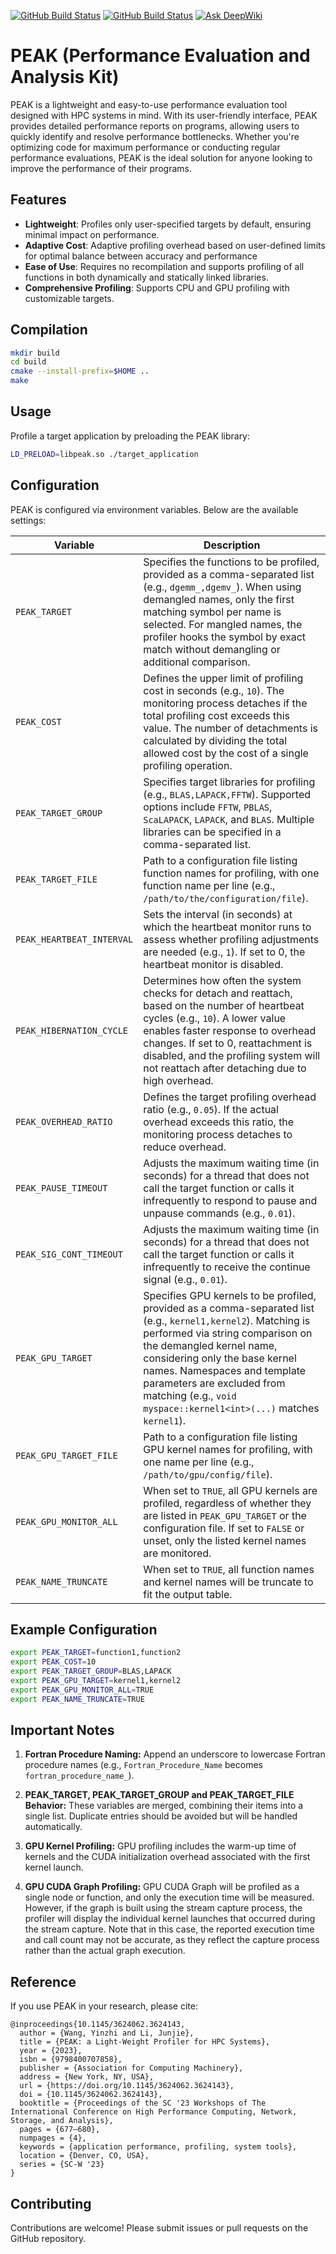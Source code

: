 [![GitHub Build Status](https://img.shields.io/github/actions/workflow/status/peak-team/peak/cmake.yml?branch=main&logo=GitHub)](https://github.com/peak-team/peak/actions/workflows/cmake.yml)
[![GitHub Build Status](https://img.shields.io/github/actions/workflow/status/peak-team/peak/mpi.yml?branch=main&logo=GitHub&label=test)](https://github.com/peak-team/peak/actions/workflows/mpi.yml)
[![Ask DeepWiki](https://deepwiki.com/badge.svg)](https://deepwiki.com/peak-team/peak)

# PEAK (Performance Evaluation and Analysis Kit)

PEAK is a lightweight and easy-to-use performance evaluation tool designed with HPC systems in mind. With its user-friendly interface, PEAK provides detailed performance reports on programs, allowing users to quickly identify and resolve performance bottlenecks. Whether you're optimizing code for maximum performance or conducting regular performance evaluations, PEAK is the ideal solution for anyone looking to improve the performance of their programs. 

## Features
- **Lightweight**: Profiles only user-specified targets by default, ensuring minimal impact on performance.
- **Adaptive Cost**: Adaptive profiling overhead based on user-defined limits for optimal balance between accuracy and performance
- **Ease of Use**: Requires no recompilation and supports profiling of all functions in both dynamically and statically linked libraries.
- **Comprehensive Profiling**: Supports CPU and GPU profiling with customizable targets.

## Compilation

```bash
mkdir build
cd build
cmake --install-prefix=$HOME ..
make
``` 

## Usage
Profile a target application by preloading the PEAK library:
```bash
LD_PRELOAD=libpeak.so ./target_application
``` 

## Configuration
PEAK is configured via environment variables. Below are the available settings:

| Variable | Description |
| --- | --- |
| `PEAK_TARGET` | Specifies the functions to be profiled, provided as a comma-separated list (e.g., `dgemm_,dgemv_`). When using demangled names, only the first matching symbol per name is selected. For mangled names, the profiler hooks the symbol by exact match without demangling or additional comparison. |
| `PEAK_COST` | Defines the upper limit of profiling cost in seconds (e.g., `10`). The monitoring process detaches if the total profiling cost exceeds this value. The number of detachments is calculated by dividing the total allowed cost by the cost of a single profiling operation. |
| `PEAK_TARGET_GROUP` | Specifies target libraries for profiling (e.g., `BLAS,LAPACK,FFTW`). Supported options include `FFTW`, `PBLAS`, `ScaLAPACK`, `LAPACK`, and `BLAS`. Multiple libraries can be specified in a comma-separated list. |
| `PEAK_TARGET_FILE` | Path to a configuration file listing function names for profiling, with one function name per line (e.g., `/path/to/the/configuration/file`). |
| `PEAK_HEARTBEAT_INTERVAL` | Sets the interval (in seconds) at which the heartbeat monitor runs to assess whether profiling adjustments are needed (e.g., `1`). If set to 0, the heartbeat monitor is disabled. |
| `PEAK_HIBERNATION_CYCLE` | Determines how often the system checks for detach and reattach, based on the number of heartbeat cycles (e.g., `10`). A lower value enables faster response to overhead changes. If set to 0, reattachment is disabled, and the profiling system will not reattach after detaching due to high overhead. |
| `PEAK_OVERHEAD_RATIO` | Defines the target profiling overhead ratio (e.g., `0.05`). If the actual overhead exceeds this ratio, the monitoring process detaches to reduce overhead. |
| `PEAK_PAUSE_TIMEOUT` | Adjusts the maximum waiting time (in seconds) for a thread that does not call the target function or calls it infrequently to respond to pause and unpause commands (e.g., `0.01`). |
| `PEAK_SIG_CONT_TIMEOUT` | Adjusts the maximum waiting time (in seconds) for a thread that does not call the target function or calls it infrequently to receive the continue signal (e.g., `0.01`). |
| `PEAK_GPU_TARGET` | Specifies GPU kernels to be profiled, provided as a comma-separated list (e.g., `kernel1,kernel2`). Matching is performed via string comparison on the demangled kernel name, considering only the base kernel names. Namespaces and template parameters are excluded from matching (e.g., `void myspace::kernel1<int>(...)` matches `kernel1`). |
| `PEAK_GPU_TARGET_FILE` | Path to a configuration file listing GPU kernel names for profiling, with one name per line (e.g., `/path/to/gpu/config/file`). |
| `PEAK_GPU_MONITOR_ALL` | When set to `TRUE`, all GPU kernels are profiled, regardless of whether they are listed in `PEAK_GPU_TARGET` or the configuration file. If set to `FALSE` or unset, only the listed kernel names are monitored. |
| `PEAK_NAME_TRUNCATE` | When set to `TRUE`, all function names and kernel names will be truncate to fit the output table. |

## Example Configuration

```bash
export PEAK_TARGET=function1,function2
export PEAK_COST=10
export PEAK_TARGET_GROUP=BLAS,LAPACK
export PEAK_GPU_TARGET=kernel1,kernel2
export PEAK_GPU_MONITOR_ALL=TRUE
export PEAK_NAME_TRUNCATE=TRUE
```

## Important Notes

1. **Fortran Procedure Naming:**
Append an underscore to lowercase Fortran procedure names (e.g., `Fortran_Procedure_Name` becomes `fortran_procedure_name_`).

2. **PEAK_TARGET, PEAK_TARGET_GROUP and PEAK_TARGET_FILE Behavior:**
These variables are merged, combining their items into a single list. Duplicate entries should be avoided but will be handled automatically.

3. **GPU Kernel Profiling:**
GPU profiling includes the warm-up time of kernels and the CUDA initialization overhead associated with the first kernel launch.

4. **GPU CUDA Graph Profiling:**
GPU CUDA Graph will be profiled as a single node or function, and only the execution time will be measured. However, if the graph is built using the stream capture process, the profiler will display the individual kernel launches that occurred during the stream capture. Note that in this case, the reported execution time and call count may not be accurate, as they reflect the capture process rather than the actual graph execution.

## Reference
If you use PEAK in your research, please cite:

```
@inproceedings{10.1145/3624062.3624143,
  author = {Wang, Yinzhi and Li, Junjie},
  title = {PEAK: a Light-Weight Profiler for HPC Systems},
  year = {2023},
  isbn = {9798400707858},
  publisher = {Association for Computing Machinery},
  address = {New York, NY, USA},
  url = {https://doi.org/10.1145/3624062.3624143},
  doi = {10.1145/3624062.3624143},
  booktitle = {Proceedings of the SC '23 Workshops of The International Conference on High Performance Computing, Network, Storage, and Analysis},
  pages = {677–680},
  numpages = {4},
  keywords = {application performance, profiling, system tools},
  location = {Denver, CO, USA},
  series = {SC-W '23}
}
```

## Contributing
Contributions are welcome! Please submit issues or pull requests on the GitHub repository.
